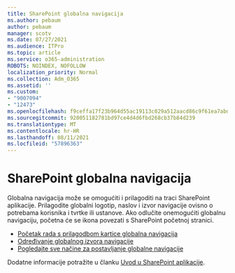 ```yaml
---
title: SharePoint globalna navigacija
ms.author: pebaum
author: pebaum
manager: scotv
ms.date: 07/27/2021
ms.audience: ITPro
ms.topic: article
ms.service: o365-administration
ROBOTS: NOINDEX, NOFOLLOW
localization_priority: Normal
ms.collection: Adm_O365
ms.assetid: ''
ms.custom:
- "9007094"
- "12473"
ms.openlocfilehash: f9ceffa17f23b964d55ac19113c029a512aacd86c9f61ea7abd8db1a7c81381f
ms.sourcegitcommit: 920051182781bd97ce4d4d6fbd268cb37b84d239
ms.translationtype: MT
ms.contentlocale: hr-HR
ms.lasthandoff: 08/11/2021
ms.locfileid: "57896363"
---
```

# <a name="sharepoint-global-navigation"></a>SharePoint globalna navigacija

Globalna navigacija može se omogućiti i prilagoditi na traci SharePoint aplikacije. Prilagodite globalni logotip, naslov i izvor navigacije ovisno o potrebama korisnika i tvrtke ili ustanove. Ako odlučite onemogućiti globalnu navigaciju, početna će se ikona povezati s SharePoint početnoj stranici.

- [Početak rada s prilagodbom kartice globalna navigacija](https://docs.microsoft.com/SharePoint/sharepoint-app-bar?WT.mc_id=365AdminCSH_SupportCentral#get-started-customizing-the-global-navigation-tab)
- [Određivanje globalnog izvora navigacije](https://docs.microsoft.com/SharePoint/sharepoint-app-bar?WT.mc_id=365AdminCSH_SupportCentral#determine-the-global-navigation-source-depending-on-your-home-sites-configuration)
- [Pogledajte sve načine za postavljanje globalne navigacije](https://docs.microsoft.com/SharePoint/sharepoint-app-bar?WT.mc_id=365AdminCSH_SupportCentral#see-all-the-different-ways-you-can-set-up-global-navigation)

Dodatne informacije potražite u članku [Uvod u SharePoint aplikacije](https://docs.microsoft.com/sharepoint/sharepoint-app-bar). 

